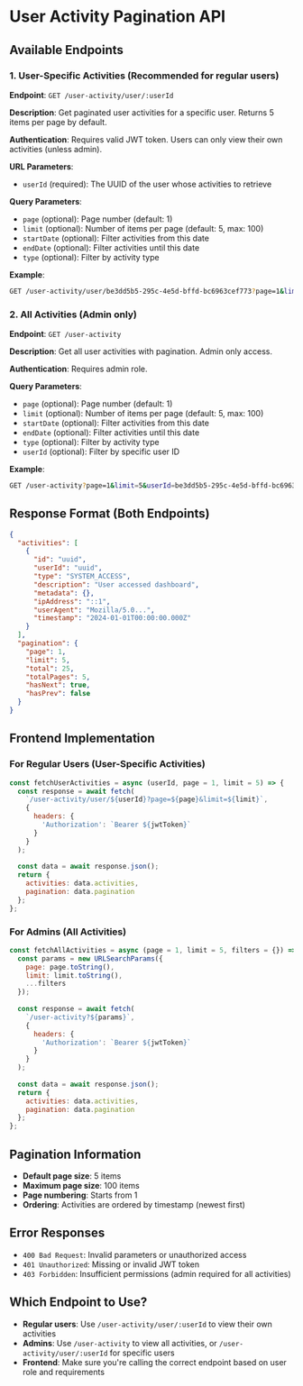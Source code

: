 # User Activity Pagination API

## Available Endpoints

### 1. **User-Specific Activities** (Recommended for regular users)
**Endpoint**: `GET /user-activity/user/:userId`

**Description**: Get paginated user activities for a specific user. Returns 5 items per page by default.

**Authentication**: Requires valid JWT token. Users can only view their own activities (unless admin).

**URL Parameters**:
- `userId` (required): The UUID of the user whose activities to retrieve

**Query Parameters**:
- `page` (optional): Page number (default: 1)
- `limit` (optional): Number of items per page (default: 5, max: 100)
- `startDate` (optional): Filter activities from this date
- `endDate` (optional): Filter activities until this date
- `type` (optional): Filter by activity type

**Example**:
```bash
GET /user-activity/user/be3dd5b5-295c-4e5d-bffd-bc6963cef773?page=1&limit=5
```

### 2. **All Activities** (Admin only)
**Endpoint**: `GET /user-activity`

**Description**: Get all user activities with pagination. Admin only access.

**Authentication**: Requires admin role.

**Query Parameters**:
- `page` (optional): Page number (default: 1)
- `limit` (optional): Number of items per page (default: 5, max: 100)
- `startDate` (optional): Filter activities from this date
- `endDate` (optional): Filter activities until this date
- `type` (optional): Filter by activity type
- `userId` (optional): Filter by specific user ID

**Example**:
```bash
GET /user-activity?page=1&limit=5&userId=be3dd5b5-295c-4e5d-bffd-bc6963cef773
```

## Response Format (Both Endpoints)

```json
{
  "activities": [
    {
      "id": "uuid",
      "userId": "uuid",
      "type": "SYSTEM_ACCESS",
      "description": "User accessed dashboard",
      "metadata": {},
      "ipAddress": "::1",
      "userAgent": "Mozilla/5.0...",
      "timestamp": "2024-01-01T00:00:00.000Z"
    }
  ],
  "pagination": {
    "page": 1,
    "limit": 5,
    "total": 25,
    "totalPages": 5,
    "hasNext": true,
    "hasPrev": false
  }
}
```

## Frontend Implementation

### For Regular Users (User-Specific Activities)
```javascript
const fetchUserActivities = async (userId, page = 1, limit = 5) => {
  const response = await fetch(
    `/user-activity/user/${userId}?page=${page}&limit=${limit}`,
    {
      headers: {
        'Authorization': `Bearer ${jwtToken}`
      }
    }
  );
  
  const data = await response.json();
  return {
    activities: data.activities,
    pagination: data.pagination
  };
};
```

### For Admins (All Activities)
```javascript
const fetchAllActivities = async (page = 1, limit = 5, filters = {}) => {
  const params = new URLSearchParams({
    page: page.toString(),
    limit: limit.toString(),
    ...filters
  });
  
  const response = await fetch(
    `/user-activity?${params}`,
    {
      headers: {
        'Authorization': `Bearer ${jwtToken}`
      }
    }
  );
  
  const data = await response.json();
  return {
    activities: data.activities,
    pagination: data.pagination
  };
};
```

## Pagination Information
- **Default page size**: 5 items
- **Maximum page size**: 100 items
- **Page numbering**: Starts from 1
- **Ordering**: Activities are ordered by timestamp (newest first)

## Error Responses
- `400 Bad Request`: Invalid parameters or unauthorized access
- `401 Unauthorized`: Missing or invalid JWT token
- `403 Forbidden`: Insufficient permissions (admin required for all activities)

## Which Endpoint to Use?

- **Regular users**: Use `/user-activity/user/:userId` to view their own activities
- **Admins**: Use `/user-activity` to view all activities, or `/user-activity/user/:userId` for specific users
- **Frontend**: Make sure you're calling the correct endpoint based on user role and requirements 